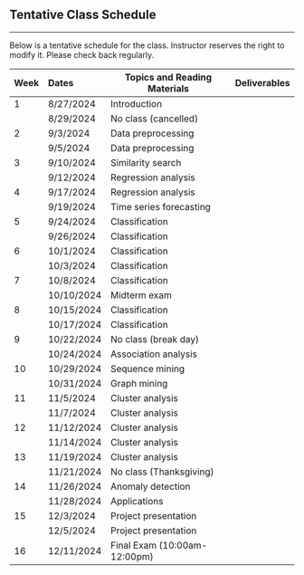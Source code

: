 ## Tentative Class Schedule
---
 Below is a tentative schedule for the class. Instructor reserves the right to modify it. Please check back regularly. 


| Week |    Dates   |    Topics and Reading Materials                |  Deliverables     |
|------|:-----------|------------------------------------------------|----------------------|
| 1  | 8/27/2024    | Introduction  |                    |
|    | 8/29/2024    | No class (cancelled)                         |                    | 
| 2  | 9/3/2024     | Data preprocessing   |       |
|    | 9/5/2024     | Data preprocessing  |       |
| 3  | 9/10/2024    | Similarity search   |       | 
|    | 9/12/2024    | Regression analysis   |       |
| 4  | 9/17/2024    | Regression analysis   |       | 
|    | 9/19/2024    | Time series forecasting   |       |
| 5  | 9/24/2024    | Classification   |   |
|    | 9/26/2024    | Classification   |            |
| 6  | 10/1/2024    | Classification   |       |
|    | 10/3/2024    | Classification   |       |
| 7  | 10/8/2024   | Classification   |       |
|    | 10/10/2024   | Midterm exam     |       |
| 8  | 10/15/2024   | Classification   |       |
|    | 10/17/2024   | Classification   |       |
| 9  | 10/22/2024   | No class (break day) |  |
|    | 10/24/2024   | Association analysis  |   |
| 10 | 10/29/2024   | Sequence mining  |    |
|    | 10/31/2024    | Graph mining    |   |
| 11 | 11/5/2024    | Cluster analysis  |  |
|    | 11/7/2024    | Cluster analysis   |    |
| 12 | 11/12/2024   | Cluster analysis  |  |
|    | 11/14/2024   | Cluster analysis  |  |
| 13 | 11/19/2024   | Cluster analysis  |  |
|    | 11/21/2024   | No class (Thanksgiving)  |    |
| 14 | 11/26/2024   | Anomaly detection  |  |
|    | 11/28/2024   | Applications  |   | 
| 15 | 12/3/2024    | Project presentation   |  |
|    | 12/5/2024    | Project presentation   |   |
| 16 | 12/11/2024   | Final Exam (10:00am-12:00pm) |   |

